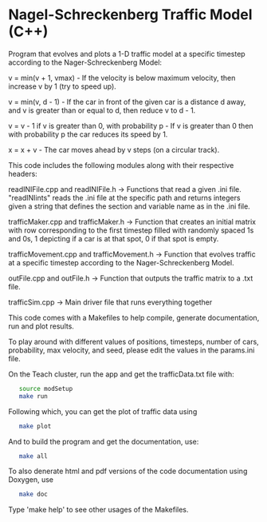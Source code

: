 # Nagel-Schreckenberg Traffic Model (C++)

Program that evolves and plots a 1-D traffic model at a specific timestep according to the Nager-Schreckenberg Model:

v = min(v + 1, vmax) - If the velocity is below maximum velocity, then increase v by 1 (try to speed up).

v = min(v, d - 1) - If the car in front of the given car is a distance d away, and v is greater than or equal to d, then reduce v to d - 1.

v = v - 1 if v is greater than 0, with probability p - If v is greater than 0 then with probability p the car reduces its speed by 1.

x = x + v - The car moves ahead by v steps (on a circular track).

This code includes the following modules along with their respective headers:

readINIFile.cpp and readINIFile.h -> Functions that read a given .ini file. "readINIints" reads the .ini file at the specific path and returns integers given a string that defines the section and variable name as in the .ini file. 

trafficMaker.cpp and trafficMaker.h -> Function that creates an initial matrix with row corresponding to the first timestep filled with randomly spaced 1s and 0s, 1 depicting if a car is at that spot, 0 if that spot is empty.

trafficMovement.cpp and trafficMovement.h -> Function that evolves traffic at a specific timestep according to the Nager-Schreckenberg Model.

outFile.cpp and outFile.h -> Function that outputs the traffic matrix to a .txt file.

trafficSim.cpp -> Main driver file that runs everything together

This code comes with a Makefiles to help compile, generate
documentation, run and plot results.

To play around with different values of positions, timesteps, number of cars, probability, max velocity, and seed, please edit the values in the params.ini file.

On the Teach cluster, run the app and get the trafficData.txt file with:

```sh
   source modSetup
   make run
```

Following which, you can get the plot of traffic data using

```sh
   make plot
```

And to build the program and get the documentation, use:

```sh
   make all
```

To also denerate html and pdf versions of the code documentation using Doxygen, use

```sh
   make doc
```

Type 'make help' to see other usages of the Makefiles.

